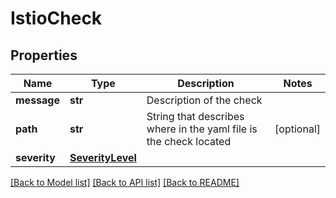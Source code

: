 # IstioCheck

## Properties
Name | Type | Description | Notes
------------ | ------------- | ------------- | -------------
**message** | **str** | Description of the check | 
**path** | **str** | String that describes where in the yaml file is the check located | [optional] 
**severity** | [**SeverityLevel**](SeverityLevel.md) |  | 

[[Back to Model list]](../README.md#documentation-for-models) [[Back to API list]](../README.md#documentation-for-api-endpoints) [[Back to README]](../README.md)

